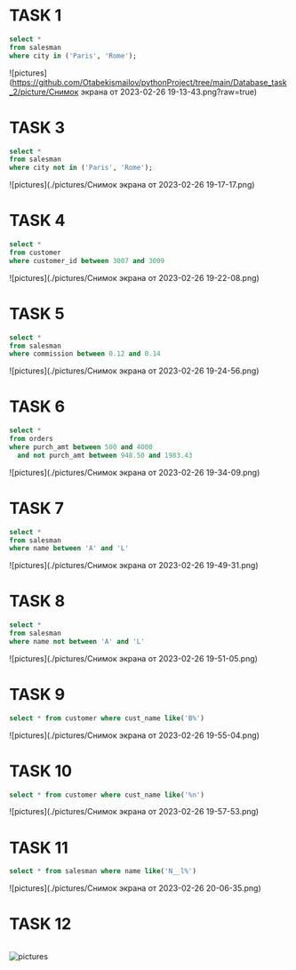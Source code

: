 # TASK 1

```sql
select *
from salesman
where city in ('Paris', 'Rome');
```

![pictures](https://github.com/Otabekismailov/pythonProject/tree/main/Database_task_2/picture/Снимок экрана от 2023-02-26 19-13-43.png?raw=true)

# TASK 3

```sql
select *
from salesman
where city not in ('Paris', 'Rome');
```

![pictures](./pictures/Снимок экрана от 2023-02-26 19-17-17.png)

# TASK 4

```sql
select *
from customer
where customer_id between 3007 and 3009
```

![pictures](./pictures/Снимок экрана от 2023-02-26 19-22-08.png)

# TASK 5

```sql
select *
from salesman
where commission between 0.12 and 0.14
```

![pictures](./pictures/Снимок экрана от 2023-02-26 19-24-56.png)

# TASK 6

```sql
select *
from orders
where purch_amt between 500 and 4000
  and not purch_amt between 948.50 and 1983.43
```

![pictures](./pictures/Снимок экрана от 2023-02-26 19-34-09.png)

# TASK 7

```sql
select *
from salesman
where name between 'A' and 'L'
```

![pictures](./pictures/Снимок экрана от 2023-02-26 19-49-31.png)

# TASK 8

```sql
select *
from salesman
where name not between 'A' and 'L'
```

![pictures](./pictures/Снимок экрана от 2023-02-26 19-51-05.png)

# TASK 9

```sql
select * from customer where cust_name like('B%')
```

![pictures](./pictures/Снимок экрана от 2023-02-26 19-55-04.png)

# TASK 10
```sql
select * from customer where cust_name like('%n')
```
![pictures](./pictures/Снимок экрана от 2023-02-26 19-57-53.png)

# TASK 11 
```sql
select * from salesman where name like('N__l%')
```
![pictures](./pictures/Снимок экрана от 2023-02-26 20-06-35.png)

# TASK 12
```sql

```
![pictures](./pictures/)






































